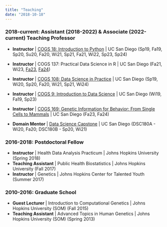 ```yaml
---
title: "Teaching"
date: "2018-10-18"
---
```



### 2018-current: Assistant (2018-2022) & Associate (2022-current) Teaching Professor
- __Instructor__ | [COGS 18: Introduction to Python](https://cogs18.github.io) | UC San Diego (Sp19, Fa19, Sp20, Su20, Fa20, Wi21, Sp21, Fa21, Wi22, Sp23, Sp24)
- __Instructor__ | COGS 137: Practical Data Science in R | UC San Diego (Fa21, Wi23, [Fa23](https://cogs137.github.io/website/), [Fa24](https://cogs137-fa24.github.io/cogs137-fa24/))
- __Instructor__ | [COGS 108: Data Science in Practice](https://github.com/COGS108) | UC San Diego (Sp19, Wi20, Sp20, Fa20, Wi21, Sp21, Wi24)
- __Instructor__ | [COGS 9: Introduction to Data Science](https://cogs9.github.io/ucsd-cogs9) | UC San Diego (Wi19, Fa19, Sp23) 
- __Instructor__ | [COGS 169: Genetic Information for Behavior: From Single Cells to Mammals](https://cogs169.github.io/cogs169) | UC San Diego (Fa23, Fa24)

- __Domain Mentor__ | [Data Science Capstone](https://github.com/ShanEllis/Genetic-Variation) | UC San Diego (DSC180A - Wi20, Fa20; DSC180B - Sp20, Wi21)

### 2016-2018: Postdoctoral Fellow
- __Instructor__ | Health Data Analysis Practicum | Johns Hopkins University (Spring 2018)
- __Teaching Assistant__ | Public Health Biostatistics | Johns Hopkins University (Fall 2017)
- __Instructor__ | Genetics | Johns Hopkins Center for Talented Youth (Summer 2017)

### 2010-2016: Graduate School
-  __Guest Lecturer__ | Introduction to Computational Genetics | Johns Hopkins University (SOM) (Fall 2015)
-  __Teaching Assistant__ | Advanced Topics in Human Genetics | Johns Hopkins University (SOM) (Spring 2013)
